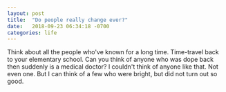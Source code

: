 ```yaml
---
layout: post
title:  "Do people really change ever?"
date:   2018-09-23 06:34:18 -0700
categories: life
---
```


Think about all the people who've known for a long time. Time-travel back to your elementary school. Can you think of anyone who was dope back then suddenly is a medical doctor? I couldn't think of anyone like that. Not even one. But I can think of a few who were bright, but did not turn out so good.